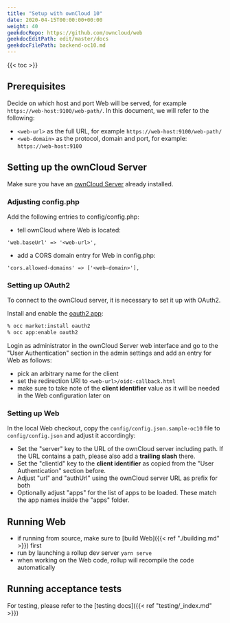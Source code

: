 ```yaml
---
title: "Setup with ownCloud 10"
date: 2020-04-15T00:00:00+00:00
weight: 40
geekdocRepo: https://github.com/owncloud/web
geekdocEditPath: edit/master/docs
geekdocFilePath: backend-oc10.md
---
```


{{< toc >}}

## Prerequisites

Decide on which host and port Web will be served, for example `https://web-host:9100/web-path/`.
In this document, we will refer to the following:
- `<web-url>` as the full URL, for example `https://web-host:9100/web-path/`
- `<web-domain>` as the protocol, domain and port, for example: `https://web-host:9100`

## Setting up the ownCloud Server

Make sure you have an [ownCloud Server](https://owncloud.org/download/#owncloud-server) already installed.

### Adjusting config.php

Add the following entries to config/config.php:

- tell ownCloud where Web is located:
```
'web.baseUrl' => '<web-url>',
```

- add a CORS domain entry for Web in config.php:
```
'cors.allowed-domains' => ['<web-domain>'],
```

### Setting up OAuth2

To connect to the ownCloud server, it is necessary to set it up with OAuth2.

Install and enable the [oauth2 app](https://marketplace.owncloud.com/apps/oauth2):
```bash
% occ market:install oauth2
% occ app:enable oauth2
```

Login as administrator in the ownCloud Server web interface and go to the "User Authentication" section in the admin settings and add an entry for Web as follows:

- pick an arbitrary name for the client
- set the redirection URI to `<web-url>/oidc-callback.html`
- make sure to take note of the **client identifier** value as it will be needed in the Web configuration later on

### Setting up Web

In the local Web checkout, copy the `config/config.json.sample-oc10` file to `config/config.json` and adjust it accordingly:

- Set the "server" key to the URL of the ownCloud server including path. If the URL contains a path, please also add a **trailing slash** there.
- Set the "clientId" key to the **client identifier** as copied from the "User Authentication" section before.
- Adjust "url" and "authUrl" using the ownCloud server URL as prefix for both
- Optionally adjust "apps" for the list of apps to be loaded. These match the app names inside the "apps" folder.

## Running Web

- if running from source, make sure to [build Web]({{< ref "./building.md" >}}) first
- run by launching a rollup dev server `yarn serve`
- when working on the Web code, rollup will recompile the code automatically

## Running acceptance tests

For testing, please refer to the [testing docs]({{< ref "testing/_index.md" >}})
